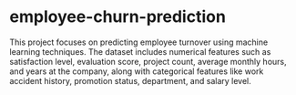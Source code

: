 # employee-churn-prediction
This project focuses on predicting employee turnover using machine learning techniques. The dataset includes numerical features such as satisfaction level, evaluation score, project count, average monthly hours, and years at the company, along with categorical features like work accident history, promotion status, department, and salary level.

